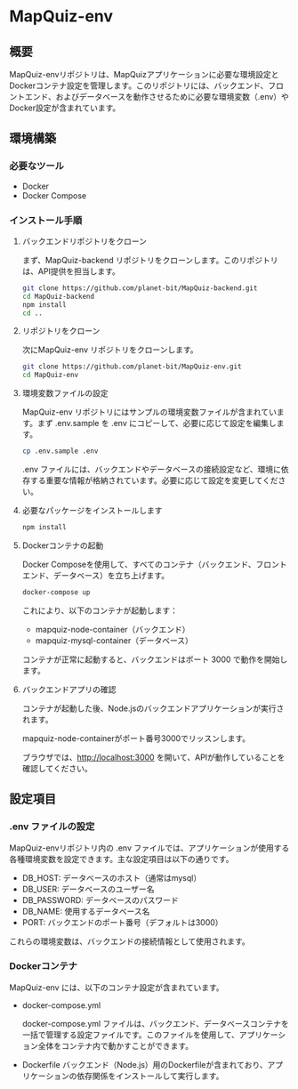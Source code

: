 # MapQuiz-env

## 概要

MapQuiz-envリポジトリは、MapQuizアプリケーションに必要な環境設定とDockerコンテナ設定を管理します。このリポジトリには、バックエンド、フロントエンド、およびデータベースを動作させるために必要な環境変数（.env）やDocker設定が含まれています。

## 環境構築

### 必要なツール

- Docker
- Docker Compose

### インストール手順

1. バックエンドリポジトリをクローン

   まず、MapQuiz-backend リポジトリをクローンします。このリポジトリは、API提供を担当します。

   ```sh
   git clone https://github.com/planet-bit/MapQuiz-backend.git
   cd MapQuiz-backend
   npm install
   cd ..
   ```

2. リポジトリをクローン

   次にMapQuiz-env リポジトリをクローンします。

   ```sh
   git clone https://github.com/planet-bit/MapQuiz-env.git
   cd MapQuiz-env
   ```
3. 環境変数ファイルの設定

   MapQuiz-env リポジトリにはサンプルの環境変数ファイルが含まれています。まず .env.sample を .env にコピーして、必要に応じて設定を編集します。

   ```sh
   cp .env.sample .env
   ```

   .env ファイルには、バックエンドやデータベースの接続設定など、環境に依存する重要な情報が格納されています。必要に応じて設定を変更してください。

4. 必要なパッケージをインストールします

   ```sh
   npm install
   ```


5. Dockerコンテナの起動

   Docker Composeを使用して、すべてのコンテナ（バックエンド、フロントエンド、データベース）を立ち上げます。

   ```sh
   docker-compose up
   ```

   これにより、以下のコンテナが起動します：

   - mapquiz-node-container（バックエンド）
   - mapquiz-mysql-container（データベース）

   コンテナが正常に起動すると、バックエンドはポート 3000 で動作を開始します。

6. バックエンドアプリの確認

   コンテナが起動した後、Node.jsのバックエンドアプリケーションが実行されます。
   
   mapquiz-node-containerがポート番号3000でリッスンします。
   
   ブラウザでは、[http://localhost:3000](http://localhost:3000) を開いて、APIが動作していることを確認してください。
   
## 設定項目

### .env ファイルの設定

MapQuiz-envリポジトリ内の .env ファイルでは、アプリケーションが使用する各種環境変数を設定できます。主な設定項目は以下の通りです。

- DB_HOST: データベースのホスト（通常はmysql）
- DB_USER: データベースのユーザー名
- DB_PASSWORD: データベースのパスワード
- DB_NAME: 使用するデータベース名
- PORT: バックエンドのポート番号（デフォルトは3000）

これらの環境変数は、バックエンドの接続情報として使用されます。

### Dockerコンテナ

MapQuiz-env には、以下のコンテナ設定が含まれています。

- docker-compose.yml

   docker-compose.yml ファイルは、バックエンド、データベースコンテナを一括で管理する設定ファイルです。このファイルを使用して、アプリケーション全体をコンテナ内で動かすことができます。

- Dockerfile
   バックエンド（Node.js）用のDockerfileが含まれており、アプリケーションの依存関係をインストールして実行します。

